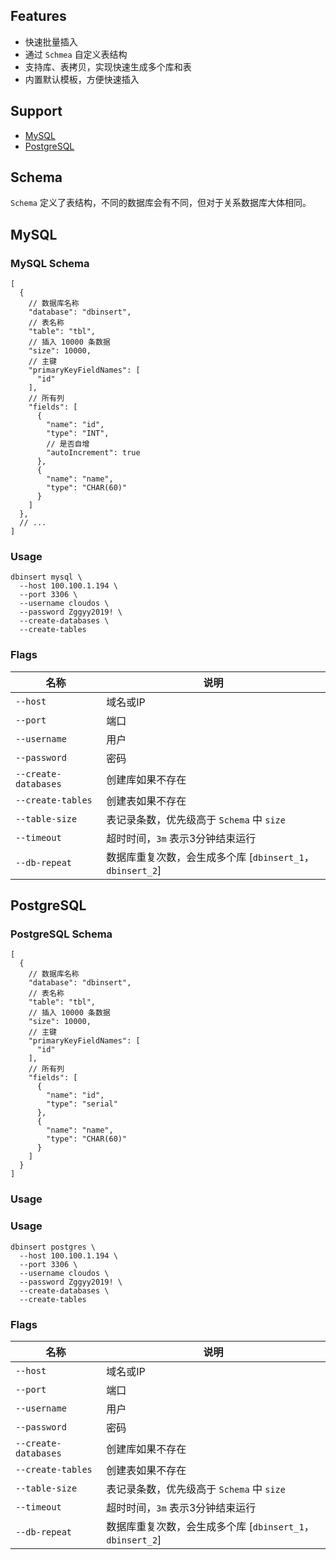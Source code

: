 ## Features

- 快速批量插入
- 通过 `Schmea` 自定义表结构
- 支持库、表拷贝，实现快速生成多个库和表
- 内置默认模板，方便快速插入

## Support

- [MySQL](#MySQL)
- [PostgreSQL](#PostgreSQL)

## Schema

`Schema` 定义了表结构，不同的数据库会有不同，但对于关系数据库大体相同。

## MySQL

### MySQL Schema

```json5
[
  {
    // 数据库名称
    "database": "dbinsert",
    // 表名称
    "table": "tbl",
    // 插入 10000 条数据
    "size": 10000,
    // 主键
    "primaryKeyFieldNames": [
      "id"
    ],
    // 所有列
    "fields": [
      {
        "name": "id",
        "type": "INT",
        // 是否自增
        "autoIncrement": true
      },
      {
        "name": "name",
        "type": "CHAR(60)"
      }
    ]
  },
  // ... 
]
```

### Usage

```shell
dbinsert mysql \
  --host 100.100.1.194 \ 
  --port 3306 \
  --username cloudos \
  --password Zggyy2019! \
  --create-databases \
  --create-tables
```

### Flags

| 名称  | 说明                                         |
|-----|--------------------------------------------|
| `--host`    | 域名或IP                                      |
|  `--port`   | 端口                                         |
|  `--username`   | 用户                                         |
|     `--password`          | 密码                                         |
|   `--create-databases`            | 创建库如果不存在                                   |
|           `--create-tables`                      | 创建表如果不存在                                   |
|      `--table-size`         | 表记录条数，优先级高于 `Schema` 中 `size`              |
|    `--timeout`                       | 超时时间，`3m` 表示3分钟结束运行                        |
|         `--db-repeat`                            | 数据库重复次数，会生成多个库 [`dbinsert_1`，`dbinsert_2`] |

## PostgreSQL

### PostgreSQL Schema

```json5
[
  {
    // 数据库名称
    "database": "dbinsert",
    // 表名称
    "table": "tbl",
    // 插入 10000 条数据
    "size": 10000,
    // 主键
    "primaryKeyFieldNames": [
      "id"
    ],
    // 所有列
    "fields": [
      {
        "name": "id",
        "type": "serial"
      },
      {
        "name": "name",
        "type": "CHAR(60)"
      }
    ]
  }
]
```
### Usage

### Usage

```shell
dbinsert postgres \
  --host 100.100.1.194 \ 
  --port 3306 \
  --username cloudos \
  --password Zggyy2019! \
  --create-databases \
  --create-tables
```

### Flags

| 名称  | 说明                                         |
|-----|--------------------------------------------|
| `--host`    | 域名或IP                                      |
|  `--port`   | 端口                                         |
|  `--username`   | 用户                                         |
|     `--password`          | 密码                                         |
|   `--create-databases`            | 创建库如果不存在                                   |
|           `--create-tables`                      | 创建表如果不存在                                   |
|      `--table-size`         | 表记录条数，优先级高于 `Schema` 中 `size`              |
|    `--timeout`                       | 超时时间，`3m` 表示3分钟结束运行                        |
|         `--db-repeat`                            | 数据库重复次数，会生成多个库 [`dbinsert_1`，`dbinsert_2`] |

